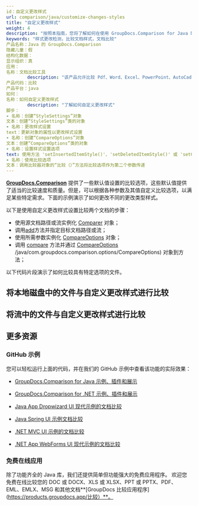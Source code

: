 ```yaml
---
id：自定义更改样式
url: comparison/java/customize-changes-styles
title: "自定义更改样式"
weight: 4
description: "按照本指南，您将了解如何在使用 GroupDocs.Comparison for Java 时自定义文档比较报告并修改检测到的更改的外观。"
keywords: "样式更改检测，比较文档样式，文档比较"
产品名称：Java 的 GroupDocs.Comparison
隐藏儿童：假
结构化数据：
显示组织：真
应用：
名称：文档比较工具
        description: "该产品允许比较 Pdf、Word、Excel、PowerPoint、AutoCad、图像、代码和更多文件格式。比较 API 还支持接受或拒绝更改、提取文档信息和生成比较报告"
产品代码：比较
产品平台：java
如何：
名称：如何自定义更改样式
        description: "了解如何自定义更改样式"
脚步：
- 名称：创建“StyleSettings”对象
文本：创建“StyleSettings”类的对象
- 名称：更改样式设置
text：更新对象的属性以更改样式设置
- 名称：创建“CompareOptions”对象
文本：创建“CompareOptions”类的对象
- 名称：设置样式设置选项
text: 使用方法 'setInsertedItemStyle()'、'setDeletedItemStyle()' 或 'setChangedItemStyle()' 来指定合适的样式
- 名称：使用比较选项
文本：调用比较器对象的“比较（）”方法将比较选项作为第二个参数传递
---
```

**[GroupDocs.Comparison](https://products.groupdocs.com/comparison/java)** 提供了一些默认值设置的比较选项，这些默认值提供了适当的比较速度和质量。但是，可以根据各种参数及其值自定义比较选项，以满足某些特定需求。下面的示例演示了如何更改不同的更改类型样式。

以下是使用自定义更改样式设置比较两个文档的步骤：

* 使用源文档路径或流实例化 [Comparer](https://apireference.groupdocs.com/comparison/java/com.groupdocs.comparison/Comparer) 对象；
* 调用[add](https://apireference.groupdocs.com/comparison/java/com.groupdocs.comparison/Comparer#add(java.io.InputStream))方法并指定目标文档路径或流；
* 使用所需参数实例化 [CompareOptions](https://apireference.groupdocs.com/comparison/java/com.groupdocs.comparison.options/CompareOptions) 对象；
* 调用 [compare](https://apireference.groupdocs.com/comparison/java/com.groupdocs.comparison/Comparer#compare()) 方法并通过 [CompareOptions](https://apireference.groupdocs.com/comparison) /java/com.groupdocs.comparison.options/CompareOptions) 对象到方法；
    



以下代码片段演示了如何比较具有特定选项的文件。

## 将本地磁盘中的文件与自定义更改样式进行比较

<script src="https://gist.github.com/groupdocs-comparison-gists/e0cebcc9c017d1226d0571aca1b18c56.js"></script>

## 将流中的文件与自定义更改样式进行比较

<script src="https://gist.github.com/groupdocs-comparison-gists/c39aba0ce82cbddd74c367ff89a1e906.js"></script>

## 更多资源

### GitHub 示例
您可以轻松运行上面的代码，并在我们的 GitHub 示例中查看该功能的实际效果：

* [GroupDocs.Comparison for Java 示例、插件和展示](https://github.com/groupdocs-comparison/GroupDocs.Comparison-for-Java)
* [GroupDocs.Comparison for .NET 示例、插件和展示](https://github.com/groupdocs-comparison/GroupDocs.Comparison-for-.NET)
* [Java App Dropwizard UI 现代示例的文档比较](https://github.com/groupdocs-comparison/GroupDocs.Comparison-for-Java-Dropwizard)

* [Java Spring UI 示例文档比较](https://github.com/groupdocs-comparison/GroupDocs.Comparison-for-Java-Spring)

* [.NET MVC UI 示例的文档比较](https://github.com/groupdocs-comparison/GroupDocs.Comparison-for-.NET-MVC)

* [.NET App WebForms UI 现代示例的文档比较](https://github.com/groupdocs-comparison/GroupDocs.Comparison-for-.NET-WebForms)
    



### 免费在线应用
除了功能齐全的 Java 库，我们还提供简单但功能强大的免费应用程序。
欢迎您免费在线比较您的 DOC 或 DOCX、XLS 或 XLSX、PPT 或 PPTX、PDF、EML、EMLX、MSG 和其他文档**[GroupDocs 比较应用程序](https://products.groupdocs.app/比较）**。

